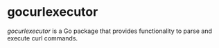 # gocurlexecutor

*gocurlexecutor* is a Go package that provides functionality to parse and execute curl commands.
